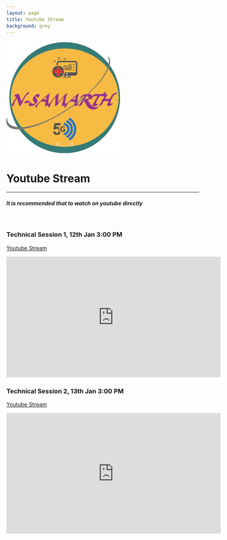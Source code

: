 ```yaml
---
layout: page
title: Youtube Stream
background: grey
---
```

![](/assets/img/nslogo2.png)
# Youtube Stream
------------
##### It is recommended that to watch on youtube directly

<br>

### Technical Session 1, 12th Jan 3:00 PM

<a href = "https://www.youtube.com/watch?v=-ijyVBSYquA&feature=emb_err_woyt"> Youtube Stream </a>

<iframe width="560" height="315" src="https://www.youtube.com/embed/-ijyVBSYquA" frameborder="0" allow="accelerometer; autoplay; clipboard-write; encrypted-media; gyroscope; picture-in-picture" allowfullscreen></iframe>


### Technical Session 2, 13th Jan 3:00 PM
<a href = "https://youtu.be/IdP7RrNa5tQ"> Youtube Stream </a>

<iframe width="560" height="315" src="https://www.youtube.com/embed/IdP7RrNa5tQ" frameborder="0" allow="accelerometer; autoplay; clipboard-write; encrypted-media; gyroscope; picture-in-picture" allowfullscreen></iframe>

